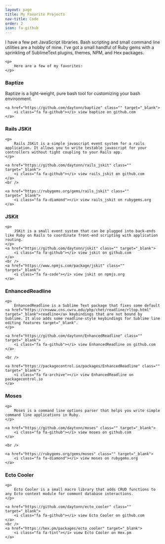 ```yaml
---
layout: page
title: My Favorite Projects
nav-title: Code
order: 2
icon: fa-github
---
```


<div class="page-description">
    <p>
        I have a few pet JavaScript libraries. Bash scripting and small command line utilities are a hobby of mine. I've got a small handful of Ruby gems with a sprinkling of SublimeText plugins, themes, NPM, and Hex packages.
    </p>
  
    <p>
        Here are a few of my favorites:
    </p>
</div>

<section class="project">
    <h3>Baptize</h3>
    <p>
        Baptize is a light-weight, pure bash tool for customizing your bash environment.
    </p>

    <a href="https://github.com/daytonn/baptize" class="" target="_blank">
        <i class="fa fa-github"></i> view baptize on github.com
    </a>
</section>

<section class="project">
    <h3>Rails JSKit</h3>

    <p>
        Rails JSKit is a simple javascript event system for a rails application. It allows you to write testable javascript for your controllers without tight coupling to your Rails app.
    </p>

    <a href="https://github.com/daytonn/rails_jskit" class="" target="_blank">
        <i class="fa fa-github"></i> view rails_jskit on github.com
    </a>
    <br />

    <a href="https://rubygems.org/gems/rails_jskit" class="" target="_blank">
        <i class="fa fa-diamond"></i> view rails_jskit on rubygems.org
    </a>
</section>

<section class="project">
    <h3>JSKit</h3>

    <p>
        JSKit is a small event system that can be plugged into back-ends like Ruby on Rails to coordinate front-end scripting with application routing.
    </p>
    <a href="https://github.com/daytonn/jskit" class="" target="_blank">
        <i class="fa fa-github"></i> view jskit on github.com
    </a>
    <br />
    <a href="https://www.npmjs.com/package/jskit" class="" target="_blank">
        <i class="fa fa-code"></i> view jskit on npmjs.org
    </a>
</section>

<section class="project">
    <h3>EnhancedReadline</h3>
    
    <p>
        EnhancedReadline is a Sublime Text package that fixes some default <a href="https://cnswww.cns.cwru.edu/php/chet/readline/rltop.html" target="_blank">readline</a> keybindings that are not bound by Sublime. It also adds some readline-style keybindings for Sublime line editing features target="_blank".
    </p>

    <a href="https://github.com/daytonn/EnhancedReadline" class="" target="_blank">
        <i class="fa fa-github"></i> view EnhancedReadline on github.com
    </a>

    <br />

    <a href="https://packagecontrol.io/packages/EnhancedReadline" class="" target="_blank">
        <i class="fa fa-archive"></i> view EnhancedReadline on packagecontrol.io
    </a>
</section>

<section class="project">
    <h3>Moses</h3>

    <p>
        Moses is a command line options parser that helps you write simple command line applications in Ruby.
    </p>

    <a href="https://github.com/daytonn/moses" class="" target="_blank">
        <i class="fa fa-github"></i> view moses on github.com
    </a>

    <br />

    <a href="https://rubygems.org/gems/moses" class="" target="_blank">
        <i class="fa fa-diamond"></i> view moses on rubygems.org
    </a>
</section>

<section class="project">
    <h3>Ecto Cooler</h3>
    
    <p>
        Ecto Cooler is a small macro library that adds CRUD functions to any Ecto context module for commont database interactions.
    </p>

    <a href="https://github.com/daytonn/ecto_cooler" class="" target="_blank">
        <i class="fa fa-github"></i> view Ecto Cooler on github.com
    </a>
    <br />
    <a href="https://hex.pm/packages/ecto_cooler" target="_blank">
        <i class="fa fa-tint"></i> view Ecto Cooler on Hex.pm
    </a>
</section>
